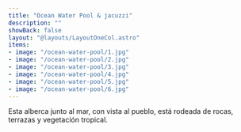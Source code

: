 ```yaml
---
title: "Ocean Water Pool & jacuzzi"
description: ""
showBack: false
layout: "@layouts/LayoutOneCol.astro"
items:
- image: "/ocean-water-pool/1.jpg"
- image: "/ocean-water-pool/2.jpg"
- image: "/ocean-water-pool/3.jpg"
- image: "/ocean-water-pool/4.jpg"
- image: "/ocean-water-pool/5.jpg"
- image: "/ocean-water-pool/6.jpg"
---
```

Esta alberca junto al mar, con vista al pueblo, está rodeada de rocas, terrazas y vegetación tropical.
